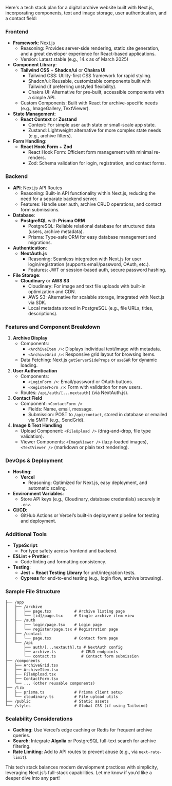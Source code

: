 Here's a tech stack plan for a digital archive website built with Next.js, incorporating components, text and image storage, user authentication, and a contact field:

### Frontend
- **Framework**: Next.js
  - Reasoning: Provides server-side rendering, static site generation, and a great developer experience for React-based applications.
  - Version: Latest stable (e.g., 14.x as of March 2025)
- **Component Library**: 
  - **Tailwind CSS** + **Shadcn/ui** or **Chakra UI**
    - Tailwind CSS: Utility-first CSS framework for rapid styling.
    - Shadcn/ui: Reusable, customizable components built with Tailwind (if preferring unstyled flexibility).
    - Chakra UI: Alternative for pre-built, accessible components with a simple API.
  - Custom Components: Built with React for archive-specific needs (e.g., ImageGallery, TextViewer).
- **State Management**: 
  - **React Context** or **Zustand**
    - Context: For simple user auth state or small-scale app state.
    - Zustand: Lightweight alternative for more complex state needs (e.g., archive filters).
- **Form Handling**: 
  - **React Hook Form** + **Zod**
    - React Hook Form: Efficient form management with minimal re-renders.
    - Zod: Schema validation for login, registration, and contact forms.

### Backend
- **API**: Next.js API Routes
  - Reasoning: Built-in API functionality within Next.js, reducing the need for a separate backend server.
  - Features: Handle user auth, archive CRUD operations, and contact form submissions.
- **Database**: 
  - **PostgreSQL** with **Prisma ORM**
    - PostgreSQL: Reliable relational database for structured data (users, archive metadata).
    - Prisma: Type-safe ORM for easy database management and migrations.
- **Authentication**: 
  - **NextAuth.js**
    - Reasoning: Seamless integration with Next.js for user login/registration (supports email/password, OAuth, etc.).
    - Features: JWT or session-based auth, secure password hashing.
- **File Storage**: 
  - **Cloudinary** or **AWS S3**
    - Cloudinary: For image and text file uploads with built-in optimization and CDN.
    - AWS S3: Alternative for scalable storage, integrated with Next.js via SDK.
    - Local metadata stored in PostgreSQL (e.g., file URLs, titles, descriptions).

### Features and Component Breakdown
1. **Archive Display**
   - Components: 
     - `<ArchiveItem />`: Displays individual text/image with metadata.
     - `<ArchiveGrid />`: Responsive grid layout for browsing items.
   - Data Fetching: Next.js `getServerSideProps` or `useSWR` for dynamic loading.
2. **User Authentication**
   - Components: 
     - `<LoginForm />`: Email/password or OAuth buttons.
     - `<RegisterForm />`: Form with validation for new users.
   - Routes: `/api/auth/[...nextauth]` (via NextAuth.js).
3. **Contact Field**
   - Component: `<ContactForm />`
     - Fields: Name, email, message.
     - Submission: POST to `/api/contact`, stored in database or emailed via SMTP (e.g., SendGrid).
4. **Image & Text Handling**
   - Upload Component: `<FileUpload />` (drag-and-drop, file type validation).
   - Viewer Components: `<ImageViewer />` (lazy-loaded images), `<TextViewer />` (markdown or plain text rendering).

### DevOps & Deployment
- **Hosting**: 
  - **Vercel**
    - Reasoning: Optimized for Next.js, easy deployment, and automatic scaling.
- **Environment Variables**: 
  - Store API keys (e.g., Cloudinary, database credentials) securely in `.env`.
- **CI/CD**: 
  - GitHub Actions or Vercel’s built-in deployment pipeline for testing and deployment.

### Additional Tools
- **TypeScript**: 
  - For type safety across frontend and backend.
- **ESLint + Prettier**: 
  - Code linting and formatting consistency.
- **Testing**: 
  - **Jest** + **React Testing Library** for unit/integration tests.
  - **Cypress** for end-to-end testing (e.g., login flow, archive browsing).

### Sample File Structure
```
├── /app
│   ├── /archive
│   │   ├── page.tsx          # Archive listing page
│   │   └── [id]/page.tsx     # Single archive item view
│   ├── /auth
│   │   ├── login/page.tsx    # Login page
│   │   └── register/page.tsx # Registration page
│   ├── /contact
│   │   └── page.tsx          # Contact form page
│   └── /api
│       ├── auth/[...nextauth].ts # NextAuth config
│       ├── archive.ts           # CRUD endpoints
│       └── contact.ts           # Contact form submission
├── /components
│   ├── ArchiveGrid.tsx
│   ├── ArchiveItem.tsx
│   ├── FileUpload.tsx
│   ├── ContactForm.tsx
│   └── ... (other reusable components)
├── /lib
│   ├── prisma.ts             # Prisma client setup
│   └── cloudinary.ts         # File upload utils
├── /public                   # Static assets
└── /styles                   # Global CSS (if using Tailwind)
```

### Scalability Considerations
- **Caching**: Use Vercel’s edge caching or Redis for frequent archive queries.
- **Search**: Integrate **Algolia** or PostgreSQL full-text search for archive filtering.
- **Rate Limiting**: Add to API routes to prevent abuse (e.g., via `next-rate-limit`).

This tech stack balances modern development practices with simplicity, leveraging Next.js’s full-stack capabilities. Let me know if you’d like a deeper dive into any part!